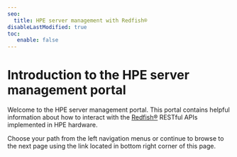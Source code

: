 ```yaml
---
seo:
  title: HPE server management with Redfish®
disableLastModified: true
toc:
   enable: false
---
```


# Introduction to the HPE server management portal

Welcome to the HPE server management portal. This portal contains helpful information about how to interact with the <a href="https://www.dmtf.org/standards/redfish" target="_blank">Redfish®</a> RESTful APIs implemented in HPE hardware.

Choose your path from the left navigation menus or continue to browse
to the next page using the link located in bottom right corner
of this page.
